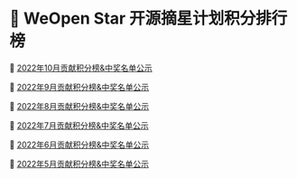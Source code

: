 # 📝 WeOpen Star 开源摘星计划积分排行榜

📃 [2022年10月贡献积分榜&中奖名单公示](https://github.com/weopenprojects/WeOpen-Star/blob/main/Contributors/ranking-list_October.md)

📃 [2022年9月贡献积分榜&中奖名单公示](https://github.com/weopenprojects/WeOpen-Star/blob/main/Contributors/ranking-list_September.md)

📃 [2022年8月贡献积分榜&中奖名单公示](https://github.com/weopenprojects/WeOpen-Star/blob/main/Contributors/ranking-list_August.md)

📃 [2022年7月贡献积分榜&中奖名单公示](https://github.com/weopenprojects/WeOpen-Star/blob/main/Contributors/ranking-list_July.md)

📃 [2022年6月贡献积分榜&中奖名单公示](https://github.com/weopenprojects/WeOpen-Star/blob/main/Contributors/ranking-list_June.md)

📃 [2022年5月贡献积分榜&中奖名单公示](https://github.com/weopenprojects/WeOpen-Star/blob/main/Contributors/ranking-list_May.md)
